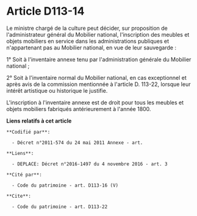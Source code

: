 # Article D113-14

Le ministre chargé de la culture peut décider, sur proposition de l'administrateur général du Mobilier national,
l'inscription des meubles et objets mobiliers en service dans les administrations publiques et n'appartenant pas au Mobilier
national, en vue de leur sauvegarde : 

1° Soit à l'inventaire annexe tenu par l'administration générale du Mobilier national ; 

2° Soit à l'inventaire normal du Mobilier national, en cas exceptionnel et après avis de la commission mentionnée à l'article
D. 113-22, lorsque leur intérêt artistique ou historique le justifie. 

L'inscription à l'inventaire annexe est de droit pour tous les meubles et objets mobiliers fabriqués antérieurement à l'année
1800.

**Liens relatifs à cet article**

	**Codifié par**:

	  - Décret n°2011-574 du 24 mai 2011 Annexe - art.

	**Liens**:

	  - DEPLACE: Décret n°2016-1497 du 4 novembre 2016 - art. 3

	**Cité par**:

	  - Code du patrimoine - art. D113-16 (V)

	**Cite**:

	  - Code du patrimoine - art. D113-22
